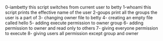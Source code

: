 
0-iambetty  this script switches from current user to betty
1-whoami this script prints the effective name of the user
2-goups print all the groups the user is a part of
3- changing owner file to betty
4- creating an empty file called hello
5- adding execute permission to owner group
6- adding permission to owner and read only to others
7- giving everyone permission to execute
8- giving users all permission except group and owner
